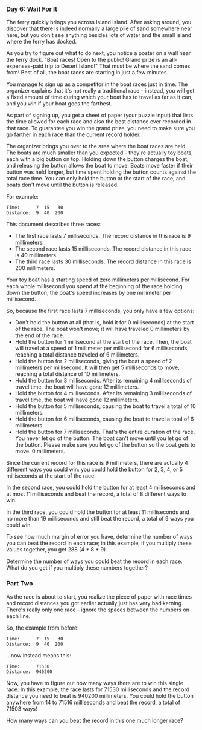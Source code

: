 ### Day 6: Wait For It

The ferry quickly brings you across Island Island. After asking around, you discover that there is indeed normally a
large pile of sand somewhere near here, but you don't see anything besides lots of water and the small island where the
ferry has docked.

As you try to figure out what to do next, you notice a poster on a wall near the ferry dock. "Boat races! Open to the
public! Grand prize is an all-expenses-paid trip to Desert Island!" That must be where the sand comes from! Best of all,
the boat races are starting in just a few minutes.

You manage to sign up as a competitor in the boat races just in time. The organizer explains that it's not really a
traditional race - instead, you will get a fixed amount of time during which your boat has to travel as far as it can,
and you win if your boat goes the farthest.

As part of signing up, you get a sheet of paper (your puzzle input) that lists the time allowed for each race and also
the best distance ever recorded in that race. To guarantee you win the grand prize, you need to make sure you go farther
in each race than the current record holder.

The organizer brings you over to the area where the boat races are held. The boats are much smaller than you expected -
they're actually toy boats, each with a big button on top. Holding down the button charges the boat, and releasing the
button allows the boat to move. Boats move faster if their button was held longer, but time spent holding the button
counts against the total race time. You can only hold the button at the start of the race, and boats don't move until
the button is released.

For example:

```
Time:      7  15   30
Distance:  9  40  200
```

This document describes three races:

- The first race lasts 7 milliseconds. The record distance in this race is 9 millimeters.
- The second race lasts 15 milliseconds. The record distance in this race is 40 millimeters.
- The third race lasts 30 milliseconds. The record distance in this race is 200 millimeters.

Your toy boat has a starting speed of zero millimeters per millisecond. For each whole millisecond you spend at the
beginning of the race holding down the button, the boat's speed increases by one millimeter per millisecond.

So, because the first race lasts 7 milliseconds, you only have a few options:

- Don't hold the button at all (that is, hold it for 0 milliseconds) at the start of the race. The boat won't move; it
  will have traveled 0 millimeters by the end of the race.
- Hold the button for 1 millisecond at the start of the race. Then, the boat will travel at a speed of 1 millimeter per
  millisecond for 6 milliseconds, reaching a total distance traveled of 6 millimeters.
- Hold the button for 2 milliseconds, giving the boat a speed of 2 millimeters per millisecond. It will then get 5
  milliseconds to move, reaching a total distance of 10 millimeters.
- Hold the button for 3 milliseconds. After its remaining 4 milliseconds of travel time, the boat will have gone 12
  millimeters.
- Hold the button for 4 milliseconds. After its remaining 3 milliseconds of travel time, the boat will have gone 12
  millimeters.
- Hold the button for 5 milliseconds, causing the boat to travel a total of 10 millimeters.
- Hold the button for 6 milliseconds, causing the boat to travel a total of 6 millimeters.
- Hold the button for 7 milliseconds. That's the entire duration of the race. You never let go of the button. The boat
  can't move until you let go of the button. Please make sure you let go of the button so the boat gets to move. 0
  millimeters.

Since the current record for this race is 9 millimeters, there are actually 4 different ways you could win: you could
hold the button for 2, 3, 4, or 5 milliseconds at the start of the race.

In the second race, you could hold the button for at least 4 milliseconds and at most 11 milliseconds and beat the
record, a total of 8 different ways to win.

In the third race, you could hold the button for at least 11 milliseconds and no more than 19 milliseconds and still
beat the record, a total of 9 ways you could win.

To see how much margin of error you have, determine the number of ways you can beat the record in each race; in this
example, if you multiply these values together, you get 288 (4 * 8 * 9).

Determine the number of ways you could beat the record in each race. What do you get if you multiply these numbers
together?

### Part Two

As the race is about to start, you realize the piece of paper with race times and record distances you got earlier
actually just has very bad kerning. There's really only one race - ignore the spaces between the numbers on each line.

So, the example from before:

```
Time:      7  15   30
Distance:  9  40  200
```

...now instead means this:

```
Time:      71530
Distance:  940200
```

Now, you have to figure out how many ways there are to win this single race. In this example, the race lasts for 71530
milliseconds and the record distance you need to beat is 940200 millimeters. You could hold the button anywhere from 14
to 71516 milliseconds and beat the record, a total of 71503 ways!

How many ways can you beat the record in this one much longer race?